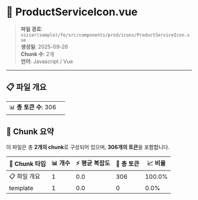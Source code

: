# 📄 ProductServiceIcon.vue

> **파일 경로**: `vizier(sample)/fe/src/components/prod/icons/ProductServiceIcon.vue`  
> **생성일**: 2025-09-26  
> **Chunk 수**: 2개  
> **언어**: Javascript / Vue
---





## 📋 파일 개요

| | |
|--|--|
| 📊 **총 토큰 수**: 306 |  |






## 🧩 Chunk 요약

이 파일은 총 **2개의 chunk**로 구성되어 있으며, **306개의 토큰**을 포함합니다.

| 🧩 Chunk 타입 | 📊 개수 | ⚡ 평균 복잡도 | 📝 총 토큰 | 📈 비율 |
|---------------|--------|-------------|----------|--------|
| 📋 파일 개요 | 1 | 0.0 | 306 | 100.0% |
| template | 1 | 0.0 | 0 | 0.0% |

